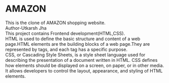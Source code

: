 # AMAZON
This is the clone of AMAZON shopping website.
<br>
Author-Utkarsh Jha
<br>
This project contains Frontend development(HTML,CSS).
<br>
HTML is used to define the basic structure and content of a web page.HTML elements are the building blocks of a web page.They are represented by tags, and each tag has a specific purpose.
<br>
CSS, or Cascading Style Sheets, is a style sheet language used for describing the presentation of a document written in HTML. CSS defines how elements should be displayed on a screen, on paper, or in other media. It allows developers to control the layout, appearance, and styling of HTML elements. 
